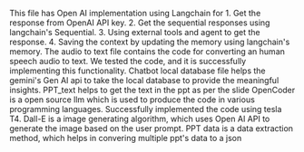 This file has Open AI implementation using Langchain for 1. Get the response from OpenAI API key. 2. Get the sequential responses using langchain's Sequential. 3. Using external tools and agent to get the response. 4. Saving the context by updating the memory using langchain's memory.
The audio to text file contains the code for converting an human speech audio to text. We tested the code, and it is successfully implementing this functionality.
Chatbot local database file helps the gemini's Gen AI api to take the local database to provide the meaningful insights.
PPT_text helps to get the text in the ppt as per the slide
OpenCoder is a open source llm which is used to produce the code in various programming languages. Successfully implemented the code using tesla T4.
Dall-E is a image generating algorithm, which uses Open AI API to generate the image based on the user prompt.
PPT data is a data extraction method, which helps in convering multiple ppt's data to a json 
